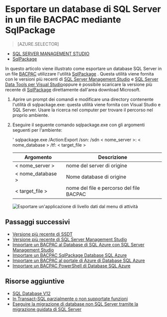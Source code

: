 <properties
   pageTitle="Esportare un database di SQL Server in un file BACPAC utilizzando SqlPackage | Microsoft Azure"
   description="Database SQL di Microsoft Azure, la migrazione di database, esportare database, Esporta file BACPAC, sqlpackage"
   services="sql-database"
   documentationCenter=""
   authors="CarlRabeler"
   manager="jhubbard"
   editor=""/>

<tags
   ms.service="sql-database"
   ms.devlang="NA"
   ms.topic="article"
   ms.tgt_pltfrm="NA"
   ms.workload="sqldb-migrate"
   ms.date="08/24/2016"
   ms.author="carlrab"/>

# <a name="export-a-sql-server-database-to-a-bacpac-file-using-sqlpackage"></a>Esportare un database di SQL Server in un file BACPAC mediante SqlPackage

> [AZURE.SELECTOR]
- [SQL SERVER MANAGEMENT STUDIO](sql-database-cloud-migrate-compatible-export-bacpac-ssms.md)
- [SqlPackage](sql-database-cloud-migrate-compatible-export-bacpac-sqlpackage.md)

In questo articolo viene illustrato come esportare un database SQL Server in un file [BACPAC](https://msdn.microsoft.com/library/ee210546.aspx#Anchor_4) utilizzare l'utilità [SqlPackage](https://msdn.microsoft.com/library/hh550080.aspx) . Questa utilità viene fornita con le versioni più recenti di [SQL Server Management Studio](https://msdn.microsoft.com/library/mt238290.aspx) e [SQL Server Data Tools per Visual Studio](https://msdn.microsoft.com/library/mt204009.aspx)oppure è possibile scaricare la versione più recente di [SqlPackage](https://www.microsoft.com/en-us/download/details.aspx?id=53876) direttamente dall'area download Microsoft.

1. Aprire un prompt dei comandi e modificare una directory contenente l'utilità di sqlpackage.exe: questa utilità viene fornita con Visual Studio e SQL Server. Usare la ricerca nel computer per trovare il percorso nel proprio ambiente.
2. Eseguire il seguente comando sqlpackage.exe con gli argomenti seguenti per l'ambiente:

    ' sqlpackage.exe /Action:Export /ssn: /sdn < nome_server >: < nome_database > /tf: < target_file >

  	| Argomento  | Descrizione  |
  	|---|---|
  	| < nome_server >  | nome del server di origine  |
  	| < nome_database >  | Nome database di origine  |
  	| < target_file >  | nome del file e percorso del file BACPAC  |

    ![Esportare un'applicazione di livello dati dal menu di attività](./media/sql-database-cloud-migrate/TestForCompatibilityUsingSQLPackage01b.png)

## <a name="next-steps"></a>Passaggi successivi

- [Versione più recente di SSDT](https://msdn.microsoft.com/library/mt204009.aspx)
- [Versione più recente di SQL Server Management Studio](https://msdn.microsoft.com/library/mt238290.aspx)
- [Importare un BACPAC al Database di SQL Azure con SQL Server Management Studio](sql-database-cloud-migrate-compatible-import-bacpac-ssms.md)
- [Importare un BACPAC SqlPackage Database SQL Azure](sql-database-cloud-migrate-compatible-import-bacpac-sqlpackage.md)
- [Importare un BACPAC al portale di Azure di Database SQL Azure](sql-database-import.md)
- [Importare un BACPAC PowerShell di Database SQL Azure](sql-database-import-powershell.md)

## <a name="additional-resources"></a>Risorse aggiuntive

- [SQL Database V12](sql-database-v12-whats-new.md)
- [In Transact-SQL parzialmente o non supportate funzioni](sql-database-transact-sql-information.md)
- [Eseguire la migrazione di database non SQL Server tramite la migrazione guidata di SQL Server](http://blogs.msdn.com/b/ssma/)

